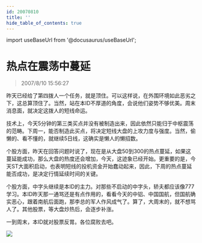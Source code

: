 ```yaml
---
id: 20070810 
title: ''
hide_table_of_contents: true
---
```


import useBaseUrl from '@docusaurus/useBaseUrl';

# 热点在震荡中蔓延

> 2007/8/10 15:56:27

<div style={{color: '#FF0000', fontWeight: '500'}}>

昨天已经给了第四拨人一个任务，就是顶住。可以这样说，在外围环境如此恶劣之下，这总算顶住了。当然，站在本ID不厚道的角度，会说他们姿势不够优美。周末消息面，就决定这拨人的短线命运。
 
技术上，今天5分钟的第三类买点并没有被制造出来，因此依然只能归于中枢震荡的范畴。下周一，能否制造此买点，将决定短线大盘的上攻力度与强度。当然，偷懒的、看不懂的，就继续5日线，这确实是懒人的懒招数。
 
个股方面，昨天在回答问题时说了，现在是从大盘50到300的热点蔓延，如果这蔓延能成功，那么大盘的热度还会增加，今天，这迹象已经开始。更重要的是，今天ST大面积启动，也表明短线的投机资金开始蠢动起来，因此，下周的热点蔓延能否成功，是决定行情延续时间的关键。
 
个股方面，中字头继续是本ID的主力。对那些不启动的中字头，轿夫都应该像777学习。本ID昨天那一通骂还是有点作用的，看看今天的中铝、中国国航，但国航确实恶心，跟着南航后面跑，那李总的军人作风成气了。算了，大周末的，就不想骂人了。其他股票，等大盘炒热后，会逐步补涨。
 
一到周末，本ID就对股票反胃。各位腐败去吧。
</div>

<div style={{textAlign: 'left'}}>
<img src={useBaseUrl('https://gateway.ipfscdn.io/ipfs/QmXSnds2BF97yuZwYAMLwrpjQcuPcm22WGsFmBJfWFTEUM/economics/20070810/20070810.jpg')} /><br/><br/>
</div>